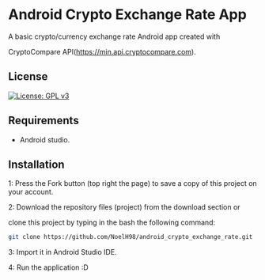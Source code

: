 # Android Crypto Exchange Rate App

A basic crypto/currency exchange rate Android app created with 

CryptoCompare API(https://min.api.cryptocompare.com).

## License
[![License: GPL v3](https://img.shields.io/badge/License-GPLv3-blue.svg)](https://www.gnu.org/licenses/gpl-3.0)

## Requirements
* Android studio.

## Installation

1: Press the Fork button (top right the page) to save a copy of this project on your account.

2: Download the repository files (project) from the download section or 

clone this project by typing in the bash the following command:

```bash
git clone https://github.com/NoelH98/android_crypto_exchange_rate.git
```
3: Import it in Android Studio IDE.

4: Run the application :D

